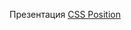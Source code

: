 Презентация  [CSS Position](https://drive.google.com/file/d/11cUxA1GTP7Xqo3OY54wm0jR-JmMMCnmU/view?usp=share_link)   
